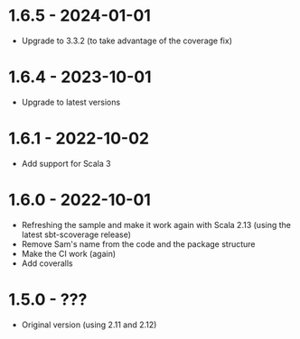 # 1.6.5 - 2024-01-01

* Upgrade to 3.3.2 (to take advantage of the coverage fix)

# 1.6.4 - 2023-10-01

* Upgrade to latest versions

# 1.6.1 - 2022-10-02

* Add support for Scala 3

# 1.6.0 - 2022-10-01

* Refreshing the sample and make it work again with Scala 2.13 (using
  the latest sbt-scoverage release)
* Remove Sam's name from the code and the package structure
* Make the CI work (again)
* Add coveralls

# 1.5.0 - ???

* Original version (using 2.11 and 2.12)
